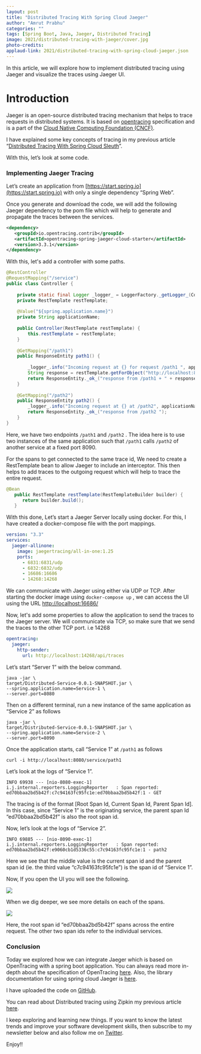 ```yaml
---
layout: post
title: "Distributed Tracing With Spring Cloud Jaeger"
author: "Amrut Prabhu"
categories: ""
tags: [Spring Boot, Java, Jaeger, Distributed Tracing]
image: 2021/distributed-tracing-with-jaeger/cover.jpg
photo-credits: 
applaud-link: 2021/distributed-tracing-with-spring-cloud-jaeger.json
---
```

In this article, we will explore how to implement distributed tracing using Jaeger and visualize the traces using Jaeger UI.

# Introduction

Jaeger is an open-source distributed tracing mechanism that helps to trace requests in distributed systems. It is based on [opentracing](https://opentracing.io/) specification and is a part of the [Cloud Native Computing Foundation (CNCF)](https://www.cncf.io/).

I have explained some key concepts of tracing in my previous article “[Distributed Tracing With Spring Cloud Sleuth](https://refactorfirst.com/distributed-tracing-with-spring-cloud-sleuth.html)”.

With this, let’s look at some code.

### Implementing Jaeger Tracing

Let’s create an application from [https://start.spring.io](https://start.spring.io) with only a single dependency “Spring Web”.

Once you generate and download the code, we will add the following Jaeger dependency to the pom file which will help to generate and propagate the traces between the services.
```xml
<dependency>  
   <groupId>io.opentracing.contrib</groupId>  
   <artifactId>opentracing-spring-jaeger-cloud-starter</artifactId>  
   <version>3.3.1</version>  
</dependency>
```
With this, let's add a controller with some paths.
```java
@RestController  
@RequestMapping("/service")  
public class Controller {  
  
    private static final Logger _logger_ = LoggerFactory._getLogger_(Controller.class);  
    private RestTemplate restTemplate;  
  
    @Value("${spring.application.name}")  
    private String applicationName;  
  
    public Controller(RestTemplate restTemplate) {  
        this.restTemplate = restTemplate;  
    }  
  
    @GetMapping("/path1")  
    public ResponseEntity path1() {  
  
        _logger_.info("Incoming request at {} for request /path1 ", applicationName);  
        String response = restTemplate.getForObject("http://localhost:8090/service/path2", String.class);  
        return ResponseEntity._ok_("response from /path1 + " + response);  
    }  
  
    @GetMapping("/path2")  
    public ResponseEntity path2() {  
        _logger_.info("Incoming request at {} at /path2", applicationName);  
        return ResponseEntity._ok_("response from /path2 ");  
    }  
}
```
Here, we have two endpoints `/path1` and `/path2` . The idea here is to use two instances of the same application such that `/path1` calls `/path2` of another service at a fixed port 8090.

For the spans to get connected to the same trace id, We need to create a RestTemplate bean to allow Jaeger to include an interceptor. This then helps to add traces to the outgoing request which will help to trace the entire request.
```java
@Bean  
   public RestTemplate restTemplate(RestTemplateBuilder builder) {  
      return builder.build();  
   }
```
With this done, Let’s start a Jaeger Server locally using docker. For this, I have created a docker-compose file with the port mappings.
```yaml
version: "3.3"  
services:  
  jaeger-allinone:  
    image: jaegertracing/all-in-one:1.25  
    ports:  
      - 6831:6831/udp  
      - 6832:6832/udp  
      - 16686:16686  
      - 14268:14268
```
We can communicate with Jaeger using either via UDP or TCP. After starting the docker image using `docker-compose up` , we can access the UI using the URL [http://localhost:16686/](http://localhost:16686/)

Now, let's add some properties to allow the application to send the traces to the Jaeger server. We will communicate via TCP, so make sure that we send the traces to the other TCP port. i.e 14268
```yaml
opentracing:  
  jaeger:  
    http-sender:  
      url: http://localhost:14268/api/traces
```
Let’s start “Server 1” with the below command.
```shell
java -jar \  
target/Distributed-Service-0.0.1-SNAPSHOT.jar \  
--spring.application.name=Service-1 \  
--server.port=8080
```
Then on a different terminal, run a new instance of the same application as “Service 2” as follows
```shell
java -jar \  
target/Distributed-Service-0.0.1-SNAPSHOT.jar \  
--spring.application.name=Service-2 \  
--server.port=8090
```
Once the application starts, call “Service 1” at `/path1` as follows
```shell
curl -i http://localhost:8080/service/path1
```
Let’s look at the logs of “Service 1”.
```shell
INFO 69938 --- [nio-8080-exec-1] i.j.internal.reporters.LoggingReporter   : Span reported: ed70bbaa2bd5b42f:c7c94163fc95fc1e:ed70bbaa2bd5b42f:1 - GET
```
The tracing is of the format [Root Span Id, Current Span Id, Parent Span Id]. In this case, since “Service 1” is the originating service, the parent span Id “ed70bbaa2bd5b42f” is also the root span id.

Now, let’s look at the logs of “Service 2”.
```shell
INFO 69885 --- [nio-8090-exec-1] i.j.internal.reporters.LoggingReporter   : Span reported: ed70bbaa2bd5b42f:e9060cb1d5336c55:c7c94163fc95fc1e:1 - path2
```
Here we see that the middle value is the current span id and the parent span id (ie. the third value “c7c94163fc95fc1e”) is the span id of “Service 1”.

Now, If you open the UI you will see the following.

![](https://cdn-images-1.medium.com/max/788/1*JSGBW85GggHAMNLdjKP8ug.png)

When we dig deeper, we see more details on each of the spans.

![](https://cdn-images-1.medium.com/max/788/1*9FaCYTl_nm605xcjguwWbQ.png)

Here, the root span id “ed70bbaa2bd5b42f” spans across the entire request. The other two span ids refer to the individual services.

### Conclusion

Today we explored how we can integrate Jaeger which is based on OpenTracing with a spring boot application. You can always read more in-depth about the specification of OpenTracing [here](https://github.com/opentracing/specification/blob/master/specification.md). Also, the library documentation for using spring cloud Jaeger is [here](https://github.com/opentracing-contrib/java-spring-jaeger).

I have uploaded the code on [GitHub](https://github.com/amrutprabhu/distributed-tracing-with-spring-boot/tree/main/distributed-tracing-spring-cloud-jaeger).

You can read about Distributed tracing using Zipkin my previous article [here](https://refactorfirst.com/distributed-tracing-with-spring-cloud-sleuth.html).

I keep exploring and learning new things. If you want to know the latest trends and improve your software development skills, then subscribe to my newsletter below and also follow me on [Twitter](https://twitter.com/amrutprabhu42).

Enjoy!!